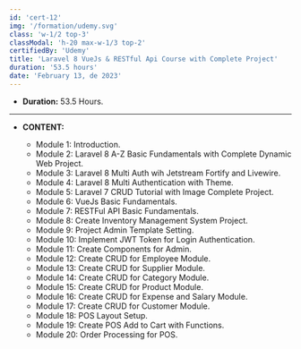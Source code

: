 ```yaml
---
id: 'cert-12'
img: '/formation/udemy.svg'
class: 'w-1/2 top-3'
classModal: 'h-20 max-w-1/3 top-2'
certifiedBy: 'Udemy'
title: 'Laravel 8 VueJs & RESTful Api Course with Complete Project'
duration: '53.5 hours'
date: 'February 13, de 2023'
---
```


- **Duration:** 53.5 Hours.

---

- **CONTENT:**

  - Module 1: Introduction.
  - Module 2: Laravel 8 A-Z Basic Fundamentals with Complete Dynamic Web Project.
  - Module 3: Laravel 8 Multi Auth wih Jetstream Fortify and Livewire.
  - Module 4: Laravel 8 Multi Authentication with Theme.
  - Module 5: Laravel 7 CRUD Tutorial with Image Complete Project.
  - Module 6: VueJs Basic Fundamentals.
  - Module 7: RESTFul API Basic Fundamentals.
  - Module 8: Create Inventory Management System Project.
  - Module 9: Project Admin Template Setting.
  - Module 10: Implement JWT Token for Login Authentication.
  - Module 11: Create Components for Admin.
  - Module 12: Create CRUD for Employee Module.
  - Module 13: Create CRUD for Supplier Module.
  - Module 14: Create CRUD for Category Module.
  - Module 15: Create CRUD for Product Module.
  - Module 16: Create CRUD for Expense and Salary Module.
  - Module 17: Create CRUD for Customer Module.
  - Module 18: POS Layout Setup.
  - Module 19: Create POS Add to Cart with Functions.
  - Module 20: Order Processing for POS.
